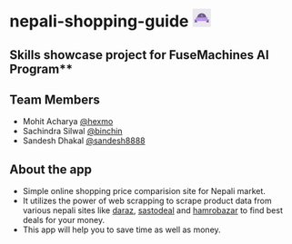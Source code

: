 
# nepali-shopping-guide <img src="https://github.com/hexmo/nepali-shopping-guide/blob/master/static/images/favicon.png" alt="Project Logo"/>

## Skills showcase project for FuseMachines AI Program**

## Team Members
* Mohit Acharya [@hexmo](https://github.com/hexmo)
* Sachindra Silwal [@binchin](https://github.com/binchin)
* Sandesh Dhakal [@sandesh8888](https://github.com/sandesh8888)

## About the app
* Simple online shopping price comparision site for Nepali market. 
* It utilizes the power of web scrapping to scrape product data from various nepali sites like [daraz](https://www.daraz.com.np/), [sastodeal](https://www.sastodeal.com/) and [hamrobazar](http://hamrobazar.com/) to find best deals for your money.
* This app will help you to save time as well as money. 
